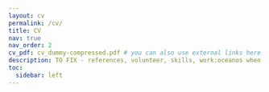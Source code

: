```yaml
---
layout: cv
permalink: /cv/
title: CV
nav: true
nav_order: 2
cv_pdf: cv_dummy-compressed.pdf # you can also use external links here
description: TO FIX - references, volunteer, skills, work:oceanos when done. and extra stats like grades?
toc:
  sidebar: left
---
```

